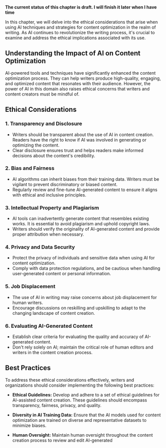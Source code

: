 **The current status of this chapter is draft. I will finish it later when I have time**

In this chapter, we will delve into the ethical considerations that arise when using AI techniques and strategies for content optimization in the realm of writing. As AI continues to revolutionize the writing process, it's crucial to examine and address the ethical implications associated with its use.

Understanding the Impact of AI on Content Optimization
------------------------------------------------------

AI-powered tools and techniques have significantly enhanced the content optimization process. They can help writers produce high-quality, engaging, and optimized content that resonates with their audience. However, the power of AI in this domain also raises ethical concerns that writers and content creators must be mindful of.

Ethical Considerations
----------------------

### 1. **Transparency and Disclosure**

* Writers should be transparent about the use of AI in content creation. Readers have the right to know if AI was involved in generating or optimizing the content.
* Clear disclosure ensures trust and helps readers make informed decisions about the content's credibility.

### 2. **Bias and Fairness**

* AI algorithms can inherit biases from their training data. Writers must be vigilant to prevent discriminatory or biased content.
* Regularly review and fine-tune AI-generated content to ensure it aligns with ethical and inclusive principles.

### 3. **Intellectual Property and Plagiarism**

* AI tools can inadvertently generate content that resembles existing works. It is essential to avoid plagiarism and uphold copyright laws.
* Writers should verify the originality of AI-generated content and provide proper attribution when necessary.

### 4. **Privacy and Data Security**

* Protect the privacy of individuals and sensitive data when using AI for content optimization.
* Comply with data protection regulations, and be cautious when handling user-generated content or personal information.

### 5. **Job Displacement**

* The use of AI in writing may raise concerns about job displacement for human writers.
* Encourage discussions on reskilling and upskilling to adapt to the changing landscape of content creation.

### 6. **Evaluating AI-Generated Content**

* Establish clear criteria for evaluating the quality and accuracy of AI-generated content.
* Don't rely solely on AI; maintain the critical role of human editors and writers in the content creation process.

Best Practices
--------------

To address these ethical considerations effectively, writers and organizations should consider implementing the following best practices:

* **Ethical Guidelines:** Develop and adhere to a set of ethical guidelines for AI-assisted content creation. These guidelines should encompass transparency, fairness, privacy, and quality.

* **Diversity in AI Training Data:** Ensure that the AI models used for content optimization are trained on diverse and representative datasets to minimize biases.

* **Human Oversight:** Maintain human oversight throughout the content creation process to review and edit AI-generated

